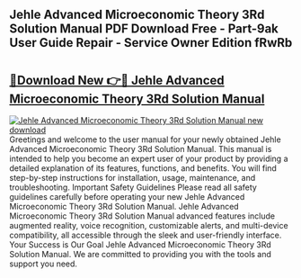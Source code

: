 ## Jehle Advanced Microeconomic Theory 3Rd Solution Manual PDF Download Free - Part-9ak User Guide Repair - Service Owner Edition fRwRb

# <h2><a href="http://bc70024.oget.top/?id=Jehle+Advanced+Microeconomic+Theory+3Rd+Solution+Manual">🔗Download New 👉🔴 Jehle Advanced Microeconomic Theory 3Rd Solution Manual</a></h2>

[![Jehle Advanced Microeconomic Theory 3Rd Solution Manual new download](https://i.imgur.com/5g1atiW.png)](http://bc70024.oget.top/?id=Jehle+Advanced+Microeconomic+Theory+3Rd+Solution+Manual)
Greetings and welcome to the user manual for your newly obtained Jehle Advanced Microeconomic Theory 3Rd Solution Manual. This manual is intended to help you become an expert user of your product by providing a detailed explanation of its features, functions, and benefits. You will find step-by-step instructions for installation, usage, maintenance, and troubleshooting. Important Safety Guidelines Please read all safety guidelines carefully before operating your new Jehle Advanced Microeconomic Theory 3Rd Solution Manual. Jehle Advanced Microeconomic Theory 3Rd Solution Manual advanced features include augmented reality, voice recognition, customizable alerts, and multi-device compatibility, all accessible through the sleek and user-friendly interface. Your Success is Our Goal Jehle Advanced Microeconomic Theory 3Rd Solution Manual. We are committed to providing you with the tools and support you need.
